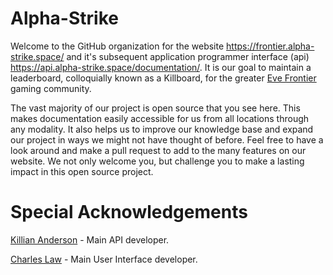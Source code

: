 # Alpha-Strike

Welcome to the GitHub organization for the website https://frontier.alpha-strike.space/ and it's subsequent application programmer interface (api) https://api.alpha-strike.space/documentation/. It is our goal to maintain a leaderboard, colloquially known as a Killboard, for the greater [Eve Frontier](https://www.evefrontier.com/en) gaming community. 

The vast majority of our project is open source that you see here. This makes documentation easily accessible for us from all locations through any modality. It also helps us to improve our knowledge base and expand our project in ways we might not have thought of before. 
Feel free to have a look around and make a pull request to add to the many features on our website. We not only welcome you, but challenge you to make a lasting impact in this open source project.

# Special Acknowledgements

[Killian Anderson](https://github.com/kandrsn99) - Main API developer.

[Charles Law](https://github.com/claw726) - Main User Interface developer.


